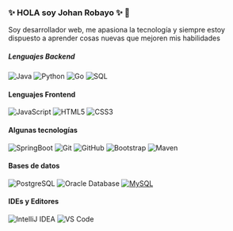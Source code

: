 ### ✨ HOLA soy Johan Robayo ✨ 👋

Soy desarrollador web, me apasiona la tecnología y siempre estoy dispuesto a aprender cosas nuevas que mejoren mis habilidades

##### Lenguajes Backend

![Java](http://img.shields.io/badge/-Java-007396?style=flat-square&logo=java&logoColor=ffffff)
![Python](https://img.shields.io/badge/-Python-000000?style=flat&logo=python)
![Go](https://img.shields.io/badge/-Go-00ADD8?style=flat&logo=go)
![SQL](https://img.shields.io/badge/-SQL-000000?style=flat&logo=postgresql)


#### Lenguajes Frontend

![JavaScript](https://img.shields.io/badge/-JavaScript-%23F7DF1C?style=flat-square&logo=javascript&logoColor=000000&labelColor=%23F7DF1C&color=%23FFCE5A)
![HTML5](https://img.shields.io/badge/-HTML5-%23E44D27?style=flat-square&logo=html5&logoColor=ffffff)
![CSS3](https://img.shields.io/badge/-CSS3-%231572B6?style=flat-square&logo=css3)


#### Algunas tecnologías

![SpringBoot](http://img.shields.io/badge/-Spring-6DB33F?style=flat-square&logo=spring&logoColor=ffffff)
![Git](https://img.shields.io/badge/-Git-222222?style=flat&logo=git&logoColor=F05032)
![GitHub](https://img.shields.io/badge/-GitHub-222222?style=flat&logo=github&logoColor=181717)
![Bootstrap](https://img.shields.io/badge/-Bootstrap-563D7C?style=flat-square&logo=Bootstrap)
![Maven](http://img.shields.io/badge/-Maven-1565c0?style=flat-square&logo=apache-maven)


#### Bases de datos
![PostgreSQL](https://img.shields.io/badge/-PostgreSQL-336791?style=flat-square&logo=postgresql)
![Oracle Database](http://img.shields.io/badge/-Oracle-DD0031?style=flat-square&logo=oracle)
[![MySQL](https://img.shields.io/badge/-MySQL-black?style=flat-square&logo=mysql&link=https://github.com/LuizCarlosAbbott/)](https://github.com/LuizCarlosAbbott/)

#### IDEs y Editores
![IntelliJ IDEA](http://img.shields.io/badge/-IntelliJ%20IDEA-000000?style=flat-square&logo=intellij-idea&logoColor=ffffff)
![VS Code](http://img.shields.io/badge/-VS%20Code-007ACC?style=flat-square&logo=visual-studio-code&logoColor=ffffff)
<!--
**Johan10Robayo/Johan10Robayo** is a ✨ _special_ ✨ repository because its `README.md` (this file) appears on your GitHub profile.

Here are some ideas to get you started:

- 🔭 I’m currently working on ...
- 🌱 I’m currently learning ...
- 👯 I’m looking to collaborate on ...
- 🤔 I’m looking for help with ...
- 💬 Ask me about ...
- 📫 How to reach me: ...
- 😄 Pronouns: ...
- ⚡ Fun fact: ...
-->
